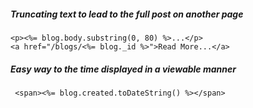 ##### Truncating text to lead to the full post on another page

```
<p><%= blog.body.substring(0, 80) %>...</p>
<a href="/blogs/<%= blog._id %>">Read More...</a>
```

##### Easy way to the time displayed in a viewable manner 

```
 <span><%= blog.created.toDateString() %></span>
```